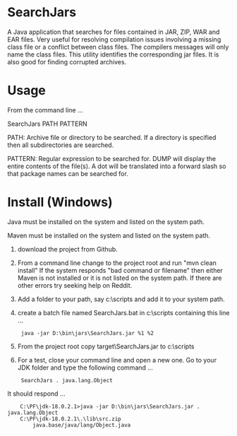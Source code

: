 # SearchJars

A Java application that searches for files contained in JAR, ZIP, WAR and EAR 
files. Very useful for resolving compilation issues involving a missing class 
file or a conflict between class files. The compilers messages will only name 
the class files. This utility identifies the corresponding jar files. It is 
also good for finding corrupted archives.

# Usage

From the command line ...

SearchJars PATH PATTERN

PATH: Archive file or directory to be searched. If a directory is specified 
	then all subdirectories are searched.

PATTERN: Regular expression to be searched for. DUMP will display the
		entire contents of the file(s). A dot will be translated into
		a forward slash so that package names can be searched for. 

# Install (Windows)

Java must be installed on the system and listed on the system path.

Maven must be installed on the system and listed on the system path.

1. download the project from Github.

2. From a command line change to the project root and run "mvn clean install"
   If the system responds "bad command or filename" then either Maven is not installed or it is not listed on the system path.
   If there are other errors try seeking help on Reddit.
   
3. Add a folder to your path, say c:\scripts and add it to your system path.

4. create a batch file named SearchJars.bat in c:\scripts containing this line ...

		java -jar D:\bin\jars\SearchJars.jar %1 %2

5. From the project root copy target\SearchJars.jar to c:\scripts

6. For a test, close your command line and open a new one. Go to your JDK folder and type the following command ...

		SearchJars . java.lang.Object
		
It should respond ...

		C:\PF\jdk-18.0.2.1>java -jar D:\bin\jars\SearchJars.jar . java.lang.Object
		C:\PF\jdk-18.0.2.1\.\lib\src.zip
			java.base/java/lang/Object.java